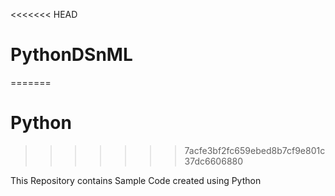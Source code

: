 <<<<<<< HEAD
# PythonDSnML
=======
# Python
>>>>>>> 7acfe3bf2fc659ebed8b7cf9e801c37dc6606880

This Repository contains Sample Code created using Python
